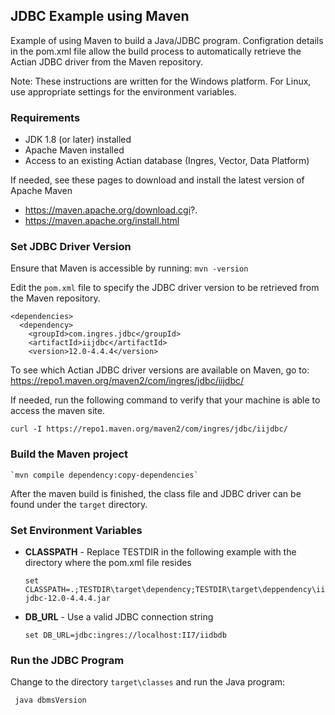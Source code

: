 ## JDBC Example using Maven

Example of using Maven to build a Java/JDBC program.
Configration details in the pom.xml file allow the build process
to automatically retrieve the Actian JDBC driver from the 
Maven repository.

Note: These instructions are written for the Windows platform.
For Linux, use appropriate settings for the environment variables.

### Requirements

 - JDK 1.8 (or later) installed
 - Apache Maven installed
 - Access to an existing Actian database (Ingres, Vector, Data Platform)

If needed, see these pages to download and install the latest version of Apache Maven

 - https://maven.apache.org/download.cgi?.
 - https://maven.apache.org/install.html

### Set JDBC Driver Version

Ensure that Maven is accessible by running: `mvn -version`

Edit the `pom.xml` file to specify the JDBC driver version to be retrieved from the Maven repository.

    <dependencies>
      <dependency>
        <groupId>com.ingres.jdbc</groupId>
        <artifactId>iijdbc</artifactId>
        <version>12.0-4.4.4</version>

To see which Actian JDBC driver versions are available on Maven, go to:
https://repo1.maven.org/maven2/com/ingres/jdbc/iijdbc/

If needed, run the following command to verify that your machine is able to access the maven site.

    curl -I https://repo1.maven.org/maven2/com/ingres/jdbc/iijdbc/

### Build the Maven project

    `mvn compile dependency:copy-dependencies`

After the maven build is finished, the class file and JDBC driver can be found under the `target` directory.

### Set Environment Variables

 - <b>CLASSPATH</b> - Replace TESTDIR in the following example with the directory where the pom.xml file resides

    `set CLASSPATH=.;TESTDIR\target\dependency;TESTDIR\target\deppendency\iijdbc-12.0-4.4.4.jar`

 - <b>DB_URL</b> - Use a valid JDBC connection string

   `set DB_URL=jdbc:ingres://localhost:II7/iidbdb`

### Run the JDBC Program

Change to the directory `target\classes` and run the Java program:

     java dbmsVersion

